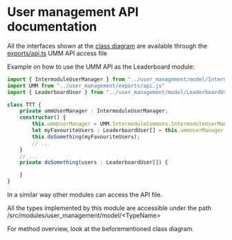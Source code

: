 # User management API documentation
All the interfaces shown at the [class diagram](/docs/UMM.pdf) are available through the [exports/api.ts](/src/modules/user_management/exports/api.ts) UMM API access file 

Example on how to use the UMM API as the Leaderboard module:
```ts
import { IntermoduleUserManager } from "../user_management/model/IntermoduleUserManager.js";
import UMM from "../user_management/exports/api.js"
import { LeaderboardUser } from "../user_management/model/LeaderboardUser.js";

class TTT {
    private ummUserManager : IntermoduleUserManager;
    constructor() {
        this.ummUserManager = UMM.IntermoduleCommons.IntermoduleUserManager;
        let myFavouriteUsers : LeaderboardUser[] = this.ummUserManager.getUsers((user : LeaderboardUser) => user.getScore() > 10);
        this.doSomething(myFavouriteUsers);
        // ...
    }
    // ...
    private doSomething(users : LeaderboardUser[]) {

    }   
}
```

In a similar way other modules can access the API file.

All the types implemented by this module are accessible under the path /src/modules/user_management/model/&lt;TypeName&gt;

For method overview, look at the beforementioned class diagram.
